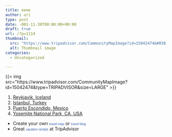 ```yaml
---
title: eeee
author: uri
type: post
date: -001-11-30T00:00:00+00:00
draft: true
url: /?p=1114
thumbnail:
  src: "https://www.tripadvisor.com/CommunityMapImage?id=15042474&#038;type=TRIPADVISOR&#038;size=LARGE"
  alt: Thumbnail image
categories:
  - Uncategorized

---
```

<div id="ta_travelmap" style="width:430px;">
  {{< img src="https://www.tripadvisor.com/CommunityMapImage?id=15042474&#038;type=TRIPADVISOR&#038;size=LARGE" >}}</p> 
  
  <ol id="ta_favoritelist">
    <li>
      <a href="https://www.tripadvisor.com/Tourism-g189970-Reykjavik-Vacations.html">Reykjavik, Iceland</a>
    </li>
    <li>
      <a href="https://www.tripadvisor.com/Tourism-g293974-Istanbul-Vacations.html">Istanbul, Turkey</a>
    </li>
    <li>
      <a href="https://www.tripadvisor.com/Tourism-g153373-Puerto_Escondido_Pacific_Coast-Vacations.html">Puerto Escondido, Mexico</a>
    </li>
    <li>
      <a href="https://www.tripadvisor.com/Tourism-g61000-Yosemite_National_Park_California-Vacations.html">Yosemite National Park, CA, USA</a>
    </li>
  </ol>
  
  <ul id="ta_links">
    <li>
      Create your own <a href="https://www.tripadvisor.com/MemberProfile-cpt" style="font-size:10px; font-family:Verdana, Arial, Helvetica, sans-serif; color:#3860B0; text-decoration:none;">travel map</a> or <a href="https://www.travelpod.com/" style="font-size:10px; font-family:Verdana, Arial, Helvetica, sans-serif; color:#3860B0; text-decoration:none;">travel blog</a>
    </li>
    <li>
      Great <a href="https://www.tripadvisor.com/VacationRentals" style="font-size:10px; font-family:Verdana, Arial, sans-serif; color:#3860B0; text-decoration:none;">vacation rentals</a> at TripAdvisor
    </li>
  </ul>
</div>